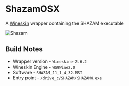 # ShazamOSX

A [Wineskin](http://wineskin.urgesoftware.com/) wrapper containing the SHAZAM executable

![Shazam](http://www.econometrics.com/_images/home/1.png)

## Build Notes

* Wrapper version - `Wineskine-2.6.2`
* Wineskin Engine - `WS9Wine2.0`
* Software - `SHAZAM_11_1_4_32.MSI`
* Entry point - `/drive_c/SHAZAM/SHAZAMW.exe`
